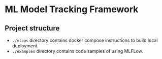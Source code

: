 # ML Model Tracking Framework

## Project structure

- `./mlops` directory contains docker compose instructions to build local deployment.
- `./examples` directory contains code samples of using MLFLow.

